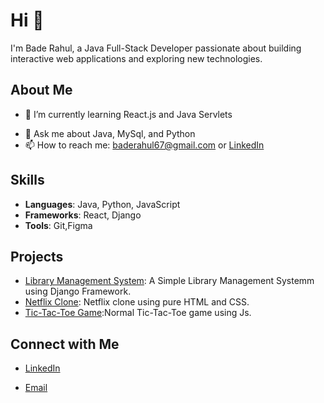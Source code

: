 # Hi  👋

I'm Bade Rahul, a Java Full-Stack Developer passionate about building interactive web applications and exploring new technologies. 

## About Me
- 🌱 I’m currently learning React.js and Java Servlets
<!-- - 👨‍💻 All of my projects are available at [rahul](https://janedoe.dev) -->
- 💬 Ask me about Java, MySql, and Python
- 📫 How to reach me: baderahul67@gmail.com or [LinkedIn](https://github.com/BadeRahul)
<!-- - ⚡ Fun fact: I love hiking and have summited over 10 peaks -->

## Skills
- **Languages**: Java, Python, JavaScript
- **Frameworks**: React, Django
- **Tools**: Git,Figma

## Projects
- [Library Management System](https://github.com/BadeRahul/Library-Management-System-Django): A Simple Library Management Systemm using Django Framework.
- [Netflix Clone](https://github.com/BadeRahul/Netflix-clone): Netflix clone using pure HTML and CSS.
- [Tic-Tac-Toe Game](https://github.com/BadeRahul/TIC_TAC_TOE-JS-):Normal Tic-Tac-Toe game using Js.

## Connect with Me
- [LinkedIn](https://www.linkedin.com/in/bade-rahul-a08442269/)
<!-- - [Twitter](https://twitter.com/janedoe) -->
- [Email](baderahul67@gmail.com)
